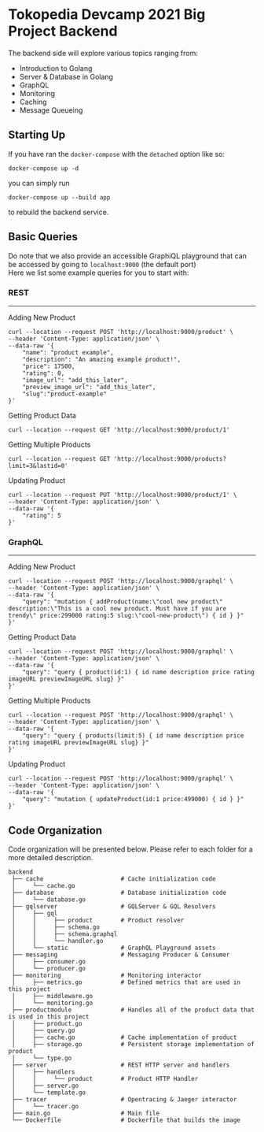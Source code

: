 # Tokopedia Devcamp 2021 Big Project Backend

The backend side will explore various topics ranging from:

- Introduction to Golang
- Server & Database in Golang
- GraphQL
- Monitoring
- Caching
- Message Queueing

## Starting Up

If you have ran the `docker-compose` with the `detached` option like so:

```shell
docker-compose up -d
```

you can simply run

```shell
docker-compose up --build app
```

to rebuild the backend service.

## Basic Queries

Do note that we also provide an accessible GraphiQL playground that can be accessed by going to `localhost:9000` (the default port)\
Here we list some example queries for you to start with:

### REST

------

Adding New Product

```shell
curl --location --request POST 'http://localhost:9000/product' \
--header 'Content-Type: application/json' \
--data-raw '{
    "name": "product example",
    "description": "An amazing example product!",
    "price": 17500,
    "rating": 0,
    "image_url": "add_this_later",
    "preview_image_url": "add_this_later",
    "slug":"product-example"
}'
```

Getting Product Data

```shell
curl --location --request GET 'http://localhost:9000/product/1'
```

Getting Multiple Products

```shell
curl --location --request GET 'http://localhost:9000/products?limit=3&lastid=0'
```

Updating Product

```shell
curl --location --request PUT 'http://localhost:9000/product/1' \
--header 'Content-Type: application/json' \
--data-raw '{
    "rating": 5
}'
```

### GraphQL

------

Adding New Product

```shell
curl --location --request POST 'http://localhost:9000/graphql' \
--header 'Content-Type: application/json' \
--data-raw '{
    "query": "mutation { addProduct(name:\"cool new product\" description:\"This is a cool new product. Must have if you are trendy\" price:299000 rating:5 slug:\"cool-new-product\") { id } }"
}'
```

Getting Product Data

```shell
curl --location --request POST 'http://localhost:9000/graphql' \
--header 'Content-Type: application/json' \
--data-raw '{
    "query": "query { product(id:1) { id name description price rating imageURL previewImageURL slug} }"
}'
```

Getting Multiple Products

```shell
curl --location --request POST 'http://localhost:9000/graphql' \
--header 'Content-Type: application/json' \
--data-raw '{
    "query": "query { products(limit:5) { id name description price rating imageURL previewImageURL slug} }"
}'
```

Updating Product

```shell
curl --location --request POST 'http://localhost:9000/graphql' \
--header 'Content-Type: application/json' \
--data-raw '{
    "query": "mutation { updateProduct(id:1 price:499000) { id } }"
}'
```

## Code Organization

Code organization will be presented below. Please refer to each folder for a more detailed description.

```
backend
 ├── cache                      # Cache initialization code
 │     └── cache.go
 ├── database                   # Database initialization code
 │     └── database.go
 ├── gqlserver                  # GQLServer & GQL Resolvers
 │     ├── gql
 │     │     ├── product        # Product resolver
 │     │     ├── schema.go
 │     │     ├── schema.graphql
 │     │     └── handler.go
 │     └── static               # GraphQL Playground assets
 ├── messaging                  # Messaging Producer & Consumer
 │     ├── consumer.go
 │     └── producer.go
 ├── monitoring                 # Monitoring interactor
 │     ├── metrics.go           # Defined metrics that are used in this project
 │     ├── middleware.go
 │     └── monitoring.go
 ├── productmodule              # Handles all of the product data that is used in this project
 │     ├── product.go
 │     ├── query.go
 │     ├── cache.go             # Cache implementation of product
 │     ├── storage.go           # Persistent storage implementation of product
 │     └── type.go
 ├── server                     # REST HTTP server and handlers
 │     ├── handlers
 │     │     └── product        # Product HTTP Handler
 │     ├── server.go
 │     └── template.go
 ├── tracer                     # Opentracing & Jaeger interactor
 │     └── tracer.go
 ├── main.go                    # Main file
 └── Dockerfile                 # Dockerfile that builds the image
```